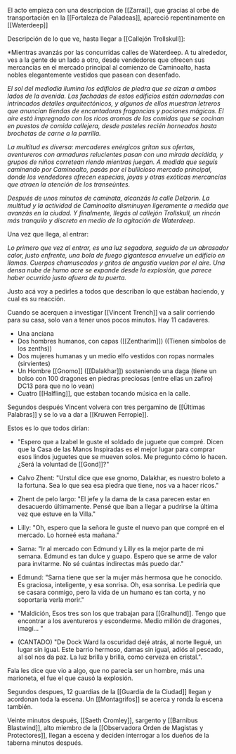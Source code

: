 El acto empieza con una descripcion de [[Zarrai]], que gracias al orbe de transportación en la [[Fortaleza de Paladeas]], apareció repentinamente en [[Waterdeep]]

Descripción de lo que ve, hasta llegar a [[Callejón Trollskull]]:

*Mientras avanzás por las concurridas calles de Waterdeep. A tu alrededor, ves a la gente de un lado a otro, desde vendedores que ofrecen sus mercancías en el mercado principal al comienzo de Caminoalto, hasta nobles elegantemente vestidos que pasean con desenfado.

*El sol del mediodía ilumina los edificios de piedra que se alzan a ambos lados de la avenida. Las fachadas de estos edificios están adornadas con intrincados detalles arquitectónicos, y algunos de ellos muestran letreros que anuncian tiendas de encantadoras fragancias y pociones mágicas. El aire está impregnado con los ricos aromas de las comidas que se cocinan en puestos de comida callejera, desde pasteles recién horneados hasta brochetas de carne a la parrilla.*

*La multitud es diversa: mercaderes enérgicos gritan sus ofertas, aventureros con armaduras relucientes pasan con una mirada decidida, y grupos de niños corretean riendo mientras juegan. A medida que seguís caminando por Caminoalto, pasás por el bullicioso mercado principal, donde los vendedores ofrecen especias, joyas y otras exóticas mercancías que atraen la atención de los transeúntes.*

*Después de unos minutos de caminata, alcanzás la calle Delzorin. La multitud y la actividad de Caminoalto disminuyen ligeramente a medida que avanzás en la ciudad. Y finalmente, llegás al callejón Trollskull, un rincón más tranquilo y discreto en medio de la agitación de Waterdeep.*

Una vez que llega, al entrar:

*Lo primero que vez al entrar, es una luz segadora, seguido de un abrasador calor, justo enfrente, una bola de fuego gigantesca envuelve un edificio en llamas.*
*Cuerpos chamuscados y gritos de angustia vuelan por el aire. Una densa nube de humo acre se expande desde la explosión, que parece haber ocurrido justo afuera de tu puerta.*

Justo acá voy a pedirles a todos que describan lo que estában haciendo, y cual es su reacción.

Cuando se acerquen a investigar [[Vincent Trench]] va a salir corriendo para su casa, solo van a tener unos pocos minutos. Hay 11 cadaveres.
- Una anciana
- Dos hombres humanos, con capas ([[Zentharim]]) ((Tienen símbolos de los zenths))
- Dos mujeres humanas y un medio elfo vestidos con ropas normales (sirvientes)
- Un Hombre [[Gnomo]] ([[Dalakhar]]) sosteniendo una daga (tiene un bolso con 100 dragones en piedras preciosas (entre ellas un zafiro) DC13 para que no lo vean)
- Cuatro [[Halfling]], que estaban tocando música en la calle.

Segundos después Vincent volvera con tres pergamino de [[Últimas Palabras]] y se lo va a dar a [[Kruwen Ferropie]].

Estos es lo que todos dirían:
- "Espero que a Izabel le guste el soldado de juguete que compré. Dicen que la Casa de las Manos Inspiradas es el mejor lugar para comprar esos lindos juguetes que se mueven solos. Me pregunto cómo lo hacen. ¿Será la voluntad de [[Gond]]?"

- Calvo Zhent: "Urstul dice que ese gnomo, Dalakhar, es nuestro boleto a la fortuna. Sea lo que sea esa piedra que tiene, nos va a hacer ricos."

- Zhent de pelo largo: "El jefe y la dama de la casa parecen estar en desacuerdo últimamente. Pensé que iban a llegar a pudrirse la última vez que estuve en la Villa."

- Lilly: "Oh, espero que la señora le guste el nuevo pan que compré en el mercado. Lo horneé esta mañana."

- Sarna: "Ir al mercado con Edmund y Lilly es la mejor parte de mi semana. Edmund es tan dulce y guapo. Espero que se arme de valor para invitarme. No sé cuántas indirectas más puedo dar."

- Edmund: "Sarna tiene que ser la mujer más hermosa que he conocido. Es graciosa, inteligente, y esa sonrisa. Oh, esa sonrisa. Le pediría que se casara conmigo, pero la vida de un humano es tan corta, y no soportaría verla morir."

- "Maldición, Esos tres son los que trabajan para [[Gralhund]]. Tengo que encontrar a los aventureros y esconderme. Medio millón de dragones, imagi… "

- (CANTADO) "De Dock Ward la oscuridad dejé atrás, al norte llegué, un lugar sin igual. Este barrio hermoso, damas sin igual, adiós al pescado, al sol nos da paz. La luz brilla y brilla, como cerveza en cristal.".

Fala les dice que vio a algo, que no parecía ser un hombre, más una marioneta, el fue el que causó la explosión.

Segundos despues, 12 guardias de la [[Guardia de la Ciudad]] llegan y acordonan toda la escena. Un [[Montagrifos]] se acerca y ronda la escena también.

Veinte minutos después, [[Saeth Cromley]], sargento y [[Barnibus Blastwind]], alto miembro de la [[Observadora Orden de Magistas y Protectores]], llegan a escena y deciden interrogar a los dueños de la taberna minutos después.

